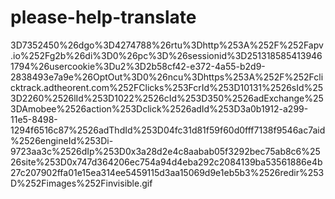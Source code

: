# please-help-translate
3D7352450%26dgo%3D4274788%26rtu%3Dhttp%253A%252F%252Fapv.io%252Fg2b%26di%3D0%26pc%3D%26sessionid%3D2513185854139461794%26usercookie%3Du2%3D2b58cf42-e372-4a55-b2d9-2838493e7a9e%26OptOut%3D0%26ncu%3Dhttps%253A%252F%252Fclicktrack.adtheorent.com%252FClicks%253FcrId%253D10131%2526sId%253D2260%2526lId%253D1022%2526cId%253D350%2526adExchange%253DAmobee%2526action%253Dclick%2526adId%253D3a0b1912-a299-11e5-8498-1294f6516c87%2526adThdId%253D04fc31d81f59f60d0fff7138f9546ac7aid%2526engineId%253Di-9723aa3c%2526dIp%253D0x3a28d2e4c8aabab05f3292bec75ab8c6%2526site%253D0x747d364206ec754a94d4eba292c2084139ba53561886e4b27c207902ffa01e15ea314ee5459115d3aa15069d9e1eb5b3%2526redir%253D%252Fimages%252Finvisible.gif
